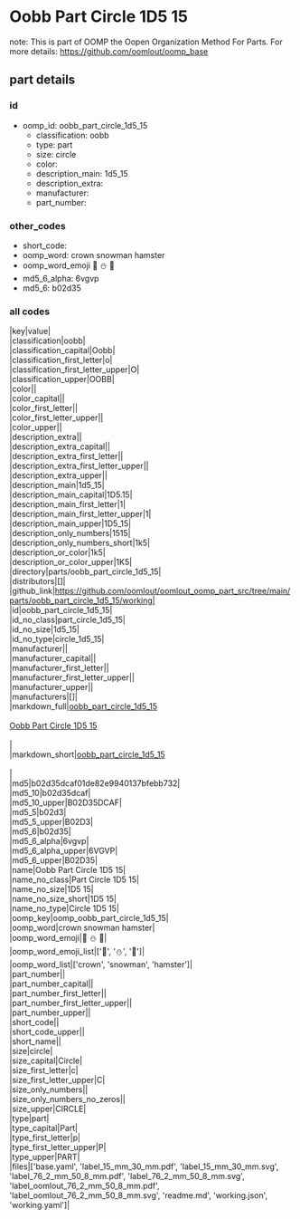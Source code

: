# Oobb Part Circle 1D5 15  

note: This is part of OOMP the Oopen Organization Method For Parts. For more details: https://github.com/oomlout/oomp_base

##  part details





### id
* oomp_id: oobb_part_circle_1d5_15
  * classification: oobb
  * type: part
  * size: circle
  * color: 
  * description_main: 1d5_15
  * description_extra: 
  * manufacturer: 
  * part_number: 

### other_codes
* short_code: 
* oomp_word: crown snowman hamster
* oomp_word_emoji :crown: :snowman: :hamster:
* md5_6_alpha: 6vgvp
* md5_6: b02d35

### all codes 
|key|value|  
|classification|oobb|  
|classification_capital|Oobb|  
|classification_first_letter|o|  
|classification_first_letter_upper|O|  
|classification_upper|OOBB|  
|color||  
|color_capital||  
|color_first_letter||  
|color_first_letter_upper||  
|color_upper||  
|description_extra||  
|description_extra_capital||  
|description_extra_first_letter||  
|description_extra_first_letter_upper||  
|description_extra_upper||  
|description_main|1d5_15|  
|description_main_capital|1D5.15|  
|description_main_first_letter|1|  
|description_main_first_letter_upper|1|  
|description_main_upper|1D5_15|  
|description_only_numbers|1515|  
|description_only_numbers_short|1k5|  
|description_or_color|1k5|  
|description_or_color_upper|1K5|  
|directory|parts/oobb_part_circle_1d5_15|  
|distributors|[]|  
|github_link|https://github.com/oomlout/oomlout_oomp_part_src/tree/main/parts/oobb_part_circle_1d5_15/working|  
|id|oobb_part_circle_1d5_15|  
|id_no_class|part_circle_1d5_15|  
|id_no_size|1d5_15|  
|id_no_type|circle_1d5_15|  
|manufacturer||  
|manufacturer_capital||  
|manufacturer_first_letter||  
|manufacturer_first_letter_upper||  
|manufacturer_upper||  
|manufacturers|[]|  
|markdown_full|[oobb_part_circle_1d5_15](https://github.com/oomlout/oomlout_oomp_part_src/tree/main/parts/oobb_part_circle_1d5_15/working)<br>[](https://github.com/oomlout/oomlout_oomp_part_src/tree/main/parts/oobb_part_circle_1d5_15/working)<br>[Oobb Part Circle 1D5 15](https://github.com/oomlout/oomlout_oomp_part_src/tree/main/parts/oobb_part_circle_1d5_15/working)<br><br>|  
|markdown_short|[oobb_part_circle_1d5_15](https://github.com/oomlout/oomlout_oomp_part_src/tree/main/parts/oobb_part_circle_1d5_15/working)<br><br>|  
|md5|b02d35dcaf01de82e9940137bfebb732|  
|md5_10|b02d35dcaf|  
|md5_10_upper|B02D35DCAF|  
|md5_5|b02d3|  
|md5_5_upper|B02D3|  
|md5_6|b02d35|  
|md5_6_alpha|6vgvp|  
|md5_6_alpha_upper|6VGVP|  
|md5_6_upper|B02D35|  
|name|Oobb Part Circle 1D5 15|  
|name_no_class|Part Circle 1D5 15|  
|name_no_size|1D5 15|  
|name_no_size_short|1D5 15|  
|name_no_type|Circle 1D5 15|  
|oomp_key|oomp_oobb_part_circle_1d5_15|  
|oomp_word|crown snowman hamster|  
|oomp_word_emoji|:crown: :snowman: :hamster:|  
|oomp_word_emoji_list|[':crown:', ':snowman:', ':hamster:']|  
|oomp_word_list|['crown', 'snowman', 'hamster']|  
|part_number||  
|part_number_capital||  
|part_number_first_letter||  
|part_number_first_letter_upper||  
|part_number_upper||  
|short_code||  
|short_code_upper||  
|short_name||  
|size|circle|  
|size_capital|Circle|  
|size_first_letter|c|  
|size_first_letter_upper|C|  
|size_only_numbers||  
|size_only_numbers_no_zeros||  
|size_upper|CIRCLE|  
|type|part|  
|type_capital|Part|  
|type_first_letter|p|  
|type_first_letter_upper|P|  
|type_upper|PART|  
|files|['base.yaml', 'label_15_mm_30_mm.pdf', 'label_15_mm_30_mm.svg', 'label_76_2_mm_50_8_mm.pdf', 'label_76_2_mm_50_8_mm.svg', 'label_oomlout_76_2_mm_50_8_mm.pdf', 'label_oomlout_76_2_mm_50_8_mm.svg', 'readme.md', 'working.json', 'working.yaml']|  
